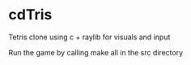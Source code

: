 # cdTris
Tetris clone using c + raylib for visuals and input

Run the game by calling make all in the src directory
